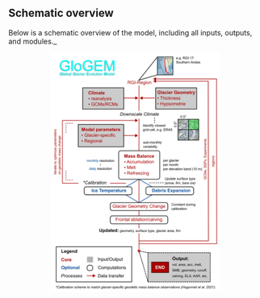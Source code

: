 ## Schematic overview
Below is a schematic overview of the model, including all inputs, outputs, and modules._
<p align="center"><img src="GloGEM_schematic.png" width="66.6%"></p>
